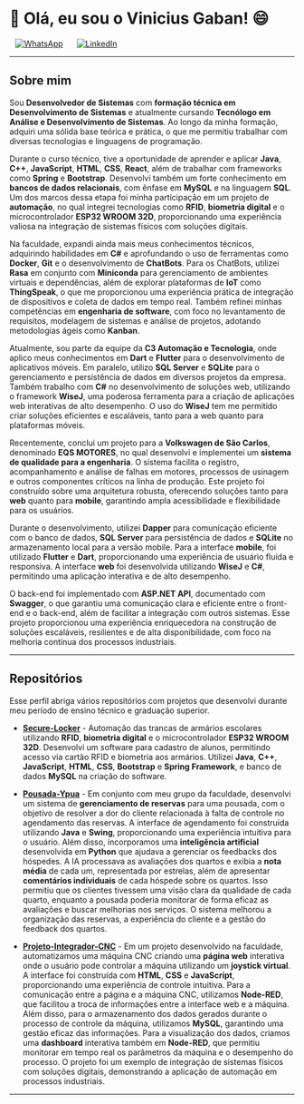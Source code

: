 # 👋 Olá, eu sou o Vinicius Gaban! 😄

<p align="left">
  <a href="https://wa.me/5516991000062" target="_blank" style="margin: 0 10px; display: inline-block;">
    <img src="https://img.shields.io/badge/-WhatsApp-25D366?style=for-the-badge&logo=WhatsApp&logoColor=white" alt="WhatsApp" />
  </a>
  <a href="https://www.linkedin.com/in/vinicius-gaban/" target="_blank" style="margin: 0 10px; display: inline-block;">
    <img src="https://img.shields.io/badge/-LinkedIn-0077B5?style=for-the-badge&logo=LinkedIn&logoColor=white" alt="LinkedIn" />
  </a>
</p>

---
## Sobre mim

Sou **Desenvolvedor de Sistemas** com **formação técnica em Desenvolvimento de Sistemas** e atualmente cursando **Tecnólogo em Análise e Desenvolvimento de Sistemas**. Ao longo da minha formação, adquiri uma sólida base teórica e prática, o que me permitiu trabalhar com diversas tecnologias e linguagens de programação.

Durante o curso técnico, tive a oportunidade de aprender e aplicar **Java**, **C++**, **JavaScript**, **HTML**, **CSS**, **React**, além de trabalhar com frameworks como **Spring** e **Bootstrap**. Desenvolvi também um forte conhecimento em **bancos de dados relacionais**, com ênfase em **MySQL** e na linguagem **SQL**. Um dos marcos dessa etapa foi minha participação em um projeto de **automação**, no qual integrei tecnologias como **RFID**, **biometria digital** e o microcontrolador **ESP32 WROOM 32D**, proporcionando uma experiência valiosa na integração de sistemas físicos com soluções digitais.

Na faculdade, expandi ainda mais meus conhecimentos técnicos, adquirindo habilidades em **C#** e aprofundando o uso de ferramentas como **Docker**, **Git** e o desenvolvimento de **ChatBots**. Para os ChatBots, utilizei **Rasa** em conjunto com **Miniconda** para gerenciamento de ambientes virtuais e dependências, além de explorar plataformas de **IoT** como **ThingSpeak**, o que me proporcionou uma experiência prática de integração de dispositivos e coleta de dados em tempo real. Também refinei minhas competências em **engenharia de software**, com foco no levantamento de requisitos, modelagem de sistemas e análise de projetos, adotando metodologias ágeis como **Kanban**.

Atualmente, sou parte da equipe da **C3 Automação e Tecnologia**, onde aplico meus conhecimentos em **Dart** e **Flutter** para o desenvolvimento de aplicativos móveis. Em paralelo, utilizo **SQL Server** e **SQLite** para o gerenciamento e persistência de dados em diversos projetos da empresa. Também trabalho com **C#** no desenvolvimento de soluções web, utilizando o framework **WiseJ**, uma poderosa ferramenta para a criação de aplicações web interativas de alto desempenho. O uso do **WiseJ** tem me permitido criar soluções eficientes e escaláveis, tanto para a web quanto para plataformas móveis.

Recentemente, concluí um projeto para a **Volkswagen de São Carlos**, denominado **EQS MOTORES**, no qual desenvolvi e implementei um **sistema de qualidade para a engenharia**. O sistema facilita o registro, acompanhamento e análise de falhas em motores, processos de usinagem e outros componentes críticos na linha de produção. Este projeto foi construído sobre uma arquitetura robusta, oferecendo soluções tanto para **web** quanto para **mobile**, garantindo ampla acessibilidade e flexibilidade para os usuários.

Durante o desenvolvimento, utilizei **Dapper** para comunicação eficiente com o banco de dados, **SQL Server** para persistência de dados e **SQLite** no armazenamento local para a versão mobile. Para a interface **mobile**, foi utilizado **Flutter** e **Dart**, proporcionando uma experiência de usuário fluída e responsiva. A interface **web** foi desenvolvida utilizando **WiseJ** e **C#**, permitindo uma aplicação interativa e de alto desempenho.

O back-end foi implementado com **ASP.NET API**, documentado com **Swagger**, o que garantiu uma comunicação clara e eficiente entre o front-end e o back-end, além de facilitar a integração com outros sistemas. Esse projeto proporcionou uma experiência enriquecedora na construção de soluções escaláveis, resilientes e de alta disponibilidade, com foco na melhoria contínua dos processos industriais.

---

## Repositórios

Esse perfil abriga vários repositórios com projetos que desenvolvi durante meu período de ensino técnico e graduação superior.

- [**Secure-Locker**](https://github.com/Gaban03/Secure-Locker) - Automação das trancas de armários escolares utilizando **RFID**, **biometria digital** e o microcontrolador **ESP32 WROOM 32D**. Desenvolvi um software para cadastro de alunos, permitindo acesso via cartão RFID e biometria aos armários. Utilizei **Java**, **C++**, **JavaScript**, **HTML**, **CSS**, **Bootstrap** e **Spring Framework**, e banco de dados **MySQL** na criação do software.

- [**Pousada-Ypua**](https://github.com/SENAISP-Unid601-Projetos/PousadaYpua) - Em conjunto com meu grupo da faculdade, desenvolvi um sistema de **gerenciamento de reservas** para uma pousada, com o objetivo de resolver a dor do cliente relacionada à falta de controle no agendamento das reservas. A interface de agendamento foi construída utilizando **Java** e **Swing**, proporcionando uma experiência intuitiva para o usuário. Além disso, incorporamos uma **inteligência artificial** desenvolvida em **Python** que ajudava a gerenciar os feedbacks dos hóspedes. A IA processava as avaliações dos quartos e exibia a **nota média** de cada um, representada por estrelas, além de apresentar **comentários individuais** de cada hóspede sobre os quartos. Isso permitiu que os clientes tivessem uma visão clara da qualidade de cada quarto, enquanto a pousada poderia monitorar de forma eficaz as avaliações e buscar melhorias nos serviços. O sistema melhorou a organização das reservas, a experiência do cliente e a gestão do feedback dos quartos.

- [**Projeto-Integrador-CNC**](https://github.com/Gaban03/Projeto-Integrador-CNC) - Em um projeto desenvolvido na faculdade, automatizamos uma máquina CNC criando uma **página web** interativa onde o usuário pode controlar a máquina utilizando um **joystick virtual**. A interface foi construída com **HTML**, **CSS** e **JavaScript**, proporcionando uma experiência de controle intuitiva. Para a comunicação entre a página e a máquina CNC, utilizamos **Node-RED**, que facilitou a troca de informações entre a interface web e a máquina. Além disso, para o armazenamento dos dados gerados durante o processo de controle da máquina, utilizamos **MySQL**, garantindo uma gestão eficaz das informações. Para a visualização dos dados, criamos uma **dashboard** interativa também em **Node-RED**, que permitiu monitorar em tempo real os parâmetros da máquina e o desempenho do processo. O projeto foi um exemplo de integração de sistemas físicos com soluções digitais, demonstrando a aplicação de automação em processos industriais.

---
